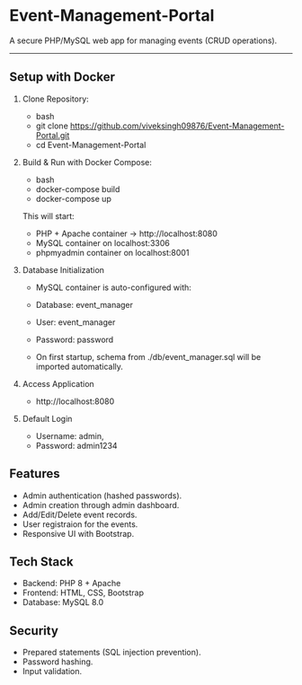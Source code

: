 # Event-Management-Portal

A secure PHP/MySQL web app for managing events (CRUD operations).

---

## Setup with Docker

1. Clone Repository:
    - bash
    - git clone https://github.com/viveksingh09876/Event-Management-Portal.git
    - cd Event-Management-Portal

2. Build & Run with Docker Compose:
    - bash
    - docker-compose build
    - docker-compose up
      
    This will start:
    - PHP + Apache container → http://localhost:8080
    - MySQL container on localhost:3306
    - phpmyadmin container on localhost:8001

3. Database Initialization

    - MySQL container is auto-configured with:
    - Database: event_manager
    - User: event_manager
    - Password: password

    - On first startup, schema from ./db/event_manager.sql will be imported automatically.

4. Access Application
    - http://localhost:8080

5. Default Login
    - Username: admin,
    - Password: admin1234

## Features

- Admin authentication (hashed passwords).
- Admin creation through admin dashboard.
- Add/Edit/Delete event records.
- User registraion for the events.
- Responsive UI with Bootstrap.

## Tech Stack

- Backend: PHP 8 + Apache
- Frontend: HTML, CSS, Bootstrap
- Database: MySQL 8.0

## Security

- Prepared statements (SQL injection prevention).
- Password hashing.
- Input validation.
